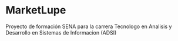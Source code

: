 # MarketLupe
Proyecto de formación SENA para la carrera Tecnologo en Analisis y Desarrollo en Sistemas de Informacion (ADSI)
